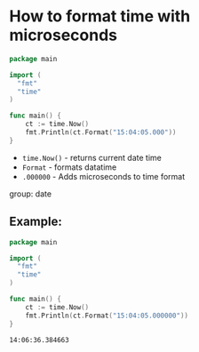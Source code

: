 # How to format time with microseconds

```go
package main

import (
  "fmt"
  "time"
)

func main() {
	ct := time.Now()
	fmt.Println(ct.Format("15:04:05.000"))
}

```

- `time.Now()` - returns current date time
- `Format` - formats datatime
- `.000000` - Adds microseconds to time format

group: date

## Example: 
```go
package main

import (
  "fmt"
  "time"
)

func main() {
	ct := time.Now()
	fmt.Println(ct.Format("15:04:05.000000"))
}

```
```
14:06:36.384663

```

